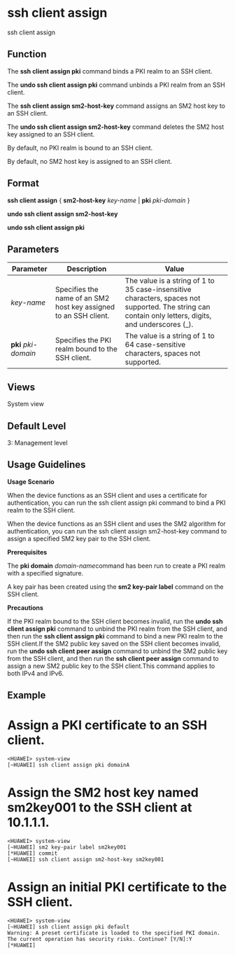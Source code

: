 ssh client assign
=================

ssh client assign

Function
--------



The **ssh client assign pki** command binds a PKI realm to an SSH client.

The **undo ssh client assign pki** command unbinds a PKI realm from an SSH client.

The **ssh client assign sm2-host-key** command assigns an SM2 host key to an SSH client.

The **undo ssh client assign sm2-host-key** command deletes the SM2 host key assigned to an SSH client.



By default, no PKI realm is bound to an SSH client.

By default, no SM2 host key is assigned to an SSH client.




Format
------

**ssh client assign** { **sm2-host-key** *key-name* | **pki** *pki-domain* }

**undo ssh client assign sm2-host-key**

**undo ssh client assign pki**


Parameters
----------

| Parameter | Description | Value |
| --- | --- | --- |
| *key-name* | Specifies the name of an SM2 host key assigned to an SSH client. | The value is a string of 1 to 35 case-insensitive characters, spaces not supported. The string can contain only letters, digits, and underscores (\_). |
| **pki** *pki-domain* | Specifies the PKI realm bound to the SSH client. | The value is a string of 1 to 64 case-sensitive characters, spaces not supported. |



Views
-----

System view


Default Level
-------------

3: Management level


Usage Guidelines
----------------

**Usage Scenario**



When the device functions as an SSH client and uses a certificate for authentication, you can run the ssh client assign pki command to bind a PKI realm to the SSH client.

When the device functions as an SSH client and uses the SM2 algorithm for authentication, you can run the ssh client assign sm2-host-key command to assign a specified SM2 key pair to the SSH client.



**Prerequisites**



The **pki domain** *domain-name*command has been run to create a PKI realm with a specified signature.

A key pair has been created using the **sm2 key-pair label** command on the SSH client.



**Precautions**



If the PKI realm bound to the SSH client becomes invalid, run the **undo ssh client assign pki** command to unbind the PKI realm from the SSH client, and then run the **ssh client assign pki** command to bind a new PKI realm to the SSH client.If the SM2 public key saved on the SSH client becomes invalid, run the **undo ssh client peer assign** command to unbind the SM2 public key from the SSH client, and then run the **ssh client peer assign** command to assign a new SM2 public key to the SSH client.This command applies to both IPv4 and IPv6.




Example
-------

# Assign a PKI certificate to an SSH client.
```
<HUAWEI> system-view
[~HUAWEI] ssh client assign pki domainA

```

# Assign the SM2 host key named sm2key001 to the SSH client at 10.1.1.1.
```
<HUAWEI> system-view
[~HUAWEI] sm2 key-pair label sm2key001
[*HUAWEI] commit
[~HUAWEI] ssh client assign sm2-host-key sm2key001

```

# Assign an initial PKI certificate to the SSH client.
```
<HUAWEI> system-view
[~HUAWEI] ssh client assign pki default
Warning: A preset certificate is loaded to the specified PKI domain. The current operation has security risks. Continue? [Y/N]:Y
[*HUAWEI]

```